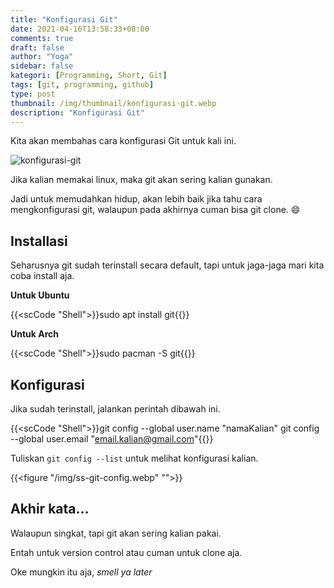 ```yaml
---
title: "Konfigurasi Git"
date: 2021-04-16T13:58:33+08:00
comments: true
draft: false
author: "Yoga"
sidebar: false
kategori: [Programming, Short, Git]
tags: [git, programming, github]
type: post
thumbnail: /img/thumbnail/konfigurasi-git.webp
description: "Konfigurasi Git"
---
```


Kita akan membahas cara konfigurasi Git untuk kali ini.

<!-- Summary -->

![konfigurasi-git](/img/thumbnail/konfigurasi-git.webp)

Jika kalian memakai linux, maka git akan sering kalian gunakan.

Jadi untuk memudahkan hidup, akan lebih baik jika tahu cara mengkonfigurasi git, walaupun pada akhirnya cuman bisa git clone. :smile:

## Installasi

Seharusnya git sudah terinstall secara default, tapi untuk jaga-jaga mari kita coba install aja.

**Untuk Ubuntu**

{{<scCode "Shell">}}sudo apt install git{{</scCode>}}

**Untuk Arch**

{{<scCode "Shell">}}sudo pacman -S git{{</scCode>}}

## Konfigurasi

Jika sudah terinstall, jalankan perintah dibawah ini.

{{<scCode "Shell">}}git config --global user.name "namaKalian"
git config --global user.email "email.kalian@gmail.com"{{</scCode>}}

Tuliskan `git config --list` untuk melihat konfigurasi kalian.

{{<figure "/img/ss-git-config.webp" "">}}

## Akhir kata...

Walaupun singkat, tapi git akan sering kalian pakai.

Entah untuk version control atau cuman untuk clone aja.

Oke mungkin itu aja, _smell ya later_